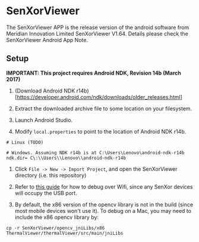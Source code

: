 # SenXorViewer
The SenXorViewer APP is the release version of the android software from Meridian Innovation Limited SenXorViewer V1.64.
Details please check the SenXorViewer Android App Note.

## Setup

**IMPORTANT: This project requires Android NDK, Revision 14b (March 2017)** 

1. (Download Android NDK r14b)[https://developer.android.com/ndk/downloads/older_releases.html] 

1. Extract the downloaded archive file to some location on your filesystem.

1. Launch Android Studio. 

1. Modify `local.properties` to point to the location of Android NDK r14b.
```
# Linux (TODO)

# Windows. Assuming NDK r14b is at C:\Users\Lenovo\android-ndk-r14b
ndk.dir= C\:\\Users\\Lenovo\\android-ndk-r14b
```

1. Click `File -> New -> Import Project`, and open the SenXorViewer directory (i.e. this repository)

1. Refer to [this guide](https://futurestud.io/tutorials/how-to-debug-your-android-app-over-wifi-without-root) for how to debug over Wifi, since any SenXor devices will occupy the USB port.

1. By default, the x86 version of the opencv library is not in the build (since most mobile devices won't use it). To debug on a Mac, you may need to include the x86 opencv library by:
```
cp -r SenXorViewer/opencv_jniLibs/x86 ThermalViewer/thermalViewer/src/main/jniLibs
```
